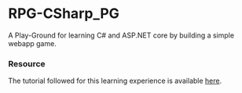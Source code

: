 # RPG-CSharp_PG
A Play-Ground for learning C# and ASP.NET core by building a simple webapp game.

### Resource

The tutorial followed for this learning experience is available [here](https://docs.microsoft.com/en-us/aspnet/core/tutorials/first-mvc-app/start-mvc?view=aspnetcore-2.2&tabs=visual-studio).
